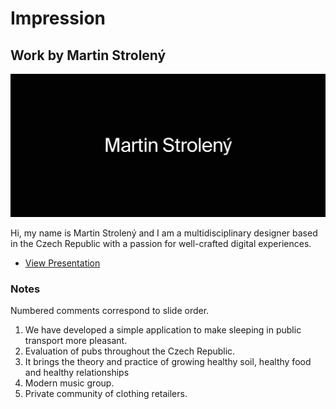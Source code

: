 # Impression

## Work by Martin Strolený

![Screenshot from title slide of presentation.](img/title-slide.png)

Hi, my name is Martin Strolený and I am a multidisciplinary designer based in the Czech Republic with a passion for well-crafted digital experiences.

- [View Presentation](pdf/presentation.pdf)

### Notes

Numbered comments correspond to slide order.

1. We have developed a simple application to make sleeping in public transport more pleasant.
2. Evaluation of pubs throughout the Czech Republic.
3. It brings the theory and practice of growing healthy soil, healthy food and healthy relationships
4. Modern music group.
5. Private community of clothing retailers.
